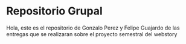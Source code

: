 # Repositorio Grupal
Hola, este es el repositorio de Gonzalo Perez y Felipe Guajardo de las entregas que se realizaran sobre el proyecto semestral del webstory 
